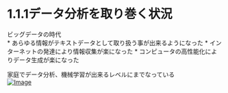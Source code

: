 # 1.1.1データ分析を取り巻く状況

ビッグデータの時代<br>
    * あらゆる情報がテキストデータとして取り扱う事が出来るようになった
            * インターネットの発達により情報収集が楽になった
            * コンピュータの高性能化によりデータ生成が楽になった

家庭でデータ分析、機械学習が出来るレベルにまでなっている<br>
[![Image](https://gyazo.com/aa7788fe8b1e50c4df3cf9e1acadeaa7/thumb/1000)](https://gyazo.com/aa7788fe8b1e50c4df3cf9e1acadeaa7)<br>